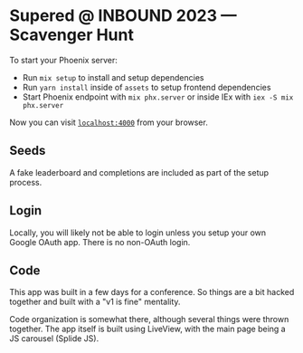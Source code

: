 # Supered @ INBOUND 2023 — Scavenger Hunt

To start your Phoenix server:

  * Run `mix setup` to install and setup dependencies
  * Run `yarn install` inside of `assets` to setup frontend dependencies
  * Start Phoenix endpoint with `mix phx.server` or inside IEx with `iex -S mix phx.server`

Now you can visit [`localhost:4000`](http://localhost:4000) from your browser.

## Seeds

A fake leaderboard and completions are included as part of the setup process.

## Login

Locally, you will likely not be able to login unless you setup your own Google OAuth app. There
is no non-OAuth login.

## Code

This app was built in a few days for a conference. So things are a bit hacked together and built with
a "v1 is fine" mentality.

Code organization is somewhat there, although several things were thrown together. The app itself is built
using LiveView, with the main page being a JS carousel (Splide JS).

